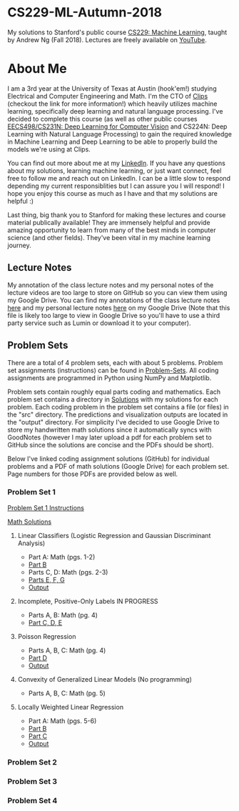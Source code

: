 # CS229-ML-Autumn-2018
My solutions to Stanford's public course [CS229: Machine Learning](https://cs229.stanford.edu/syllabus-autumn2018.html), taught by Andrew Ng (Fall 2018).
Lectures are freely available on [YouTube](https://www.youtube.com/playlist?list=PLoROMvodv4rMiGQp3WXShtMGgzqpfVfbU). 

# About Me
I am a 3rd year at the University of Texas at Austin (hook'em!) studying Electrical and Computer Engineering and Math. I'm the CTO of [Clips](https://www.clipsai.com/) (checkout the link for more information!) which heavily utilizes machine learning, specifically deep learning and natural language processing. I've decided to complete this course (as well as other public courses [EECS498/CS231N: Deep Learning for Computer Vision](https://github.com/bensmidt/EECS-498-DL-Computer-Vision) and CS224N: Deep Learning with Natural Language Processing) to gain the required knowledge in Machine Learning and Deep Learning to be able to properly build the models we're using at Clips. 

You can find out more about me at my [LinkedIn](https://www.linkedin.com/in/benjamin-smidt/). If you have any questions about my solutions, learning machine learning, or just want connect, feel free to follow me and reach out on LinkedIn. I can be a little slow to respond depending my current responsiblities but I can assure you I will respond! I hope you enjoy this course as much as I have and that my solutions are helpful :)

Last thing, big thank you to Stanford for making these lectures and course material publically available! They are immensely helpful and provide amazing opportunity to learn from many of the best minds in computer science (and other fields). They've been vital in my machine learning journey. 

## Lecture Notes

My annotation of the class lecture notes and my personal notes of the lecture videos are too large to store on GitHub so you can view them using my Google Drive.
You can find my annotations of the class lecture notes [here](https://drive.google.com/drive/folders/1Ae0qp0J5v_XgKXwF4NZrAqLcA3rztSqZ?usp=sharing) and my personal lecture notes [here](https://drive.google.com/file/d/1HR9ji_F64mLXg3i-ZzgLo7budN3ESA65/view?usp=sharing) on my Google Drive (Note that this file is likely too large to view in Google Drive so you'll have to use a third party service such as Lumin or download it to your computer).

## Problem Sets
There are a total of 4 problem sets, each with about 5 problems. Problem set assignments (instructions) can be found in [Problem-Sets](https://github.com/bensmidt/CS229-ML-Autumn-2018/tree/main/Problem-Sets). All coding assignments are programmed in Python using NumPy and Matplotlib. 

Problem sets contain roughly equal parts coding and mathematics. Each problem set contains a directory in [Solutions](https://github.com/bensmidt/CS229-ML-Autumn-2018/tree/main/Solutions) with my solutions for each problem. Each coding problem in the problem set contains a file (or files) in the "src" directory. The predictions and visualization outputs are located in the "output" directory. For simplicity I've decided to use Google Drive to store my handwritten math solutions since it automatically syncs with GoodNotes (however I may later upload a pdf for each problem set to GitHub since the solutions are concise and the PDFs should be short). 

Below I've linked coding assignment solutions (GitHub) for individual problems and a PDF of math solutions (Google Drive) for each problem set. Page numbers for those PDFs are provided below as well. 

### Problem Set 1
[Problem Set 1 Instructions](https://github.com/bensmidt/CS229-ML-Autumn-2018/blob/main/Problem-Sets/Prob-Set-1.pdf)

[Math Solutions](https://drive.google.com/file/d/1_YopHEnhSM0Fnj19SnYsPiKxzlx-Q6ek/view?usp=sharing)

1. Linear Classifiers (Logistic Regression and Gaussian Discriminant Analysis)
    - Part A: Math (pgs. 1-2)
    - [Part B](https://github.com/bensmidt/CS229-ML-Autumn-2018/blob/main/Solutions/PS1/src/p01b_logreg.py)
    - Parts C, D: Math (pgs. 2-3)
    - [Parts E, F, G](https://github.com/bensmidt/CS229-ML-Autumn-2018/blob/main/Solutions/PS1/src/p01e_gda.py)
    - [Output](https://github.com/bensmidt/CS229-ML-Autumn-2018/tree/main/Solutions/PS1/src/output/P1)

2. Incomplete, Positive-Only Labels
  IN PROGRESS
    - Parts A, B: Math (pg. 4)
    - [Part C, D, E](https://github.com/bensmidt/CS229-ML-Autumn-2018/blob/main/Solutions/PS1/src/p02cde_posonly.py)

3. Poisson Regression
    - Parts A, B, C: Math (pg. 4)
    - [Part D](https://github.com/bensmidt/CS229-ML-Autumn-2018/blob/main/Solutions/PS1/src/p03d_poisson.py)
    - [Output](https://github.com/bensmidt/CS229-ML-Autumn-2018/tree/main/Solutions/PS1/src/output/P3)

4. Convexity of Generalized Linear Models (No programming)
    - Parts A, B, C: Math (pg. 5)

5. Locally Weighted Linear Regression
    - Part A: Math (pgs. 5-6)
    - [Part B](https://github.com/bensmidt/CS229-ML-Autumn-2018/blob/main/Solutions/PS1/src/p05b_lwr.py)
    - [Part C](https://github.com/bensmidt/CS229-ML-Autumn-2018/blob/main/Solutions/PS1/src/p05c_tau.py)
    - [Output](https://github.com/bensmidt/CS229-ML-Autumn-2018/tree/main/Solutions/PS1/src/output/P5)

### Problem Set 2

### Problem Set 3

### Problem Set 4

